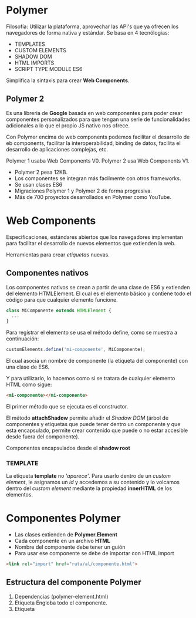 # Polymer

Filosofía: Utilizar la plataforma, aprovechar las API's que ya ofrecen los navegadores de forma nativa y estándar. Se basa en 4 tecnólogias:
- TEMPLATES
- CUSTOM ELEMENTS
- SHADOW DOM
- HTML IMPORTS
- SCRIPT TYPE MODULE ES6

Simplifica la sintaxis para crear **Web Components**.

## Polymer 2
Es una libreria de **Google** basada en web componentes para poder crear componentes personalizados para que tengan una serie de funcionalidades adicionales a lo que el propio JS nativo nos ofrece.

Con Polymer encima de web components podemos facilitar el desarrollo de eb components, facilitar la interoperabilidad, binding de datos, facilita el desarrollo de aplicaciones complejas, etc.

Polymer 1 usaba Web Components V0. Polymer 2 usa Web Components V1.

- Polymer 2 pesa 12KB.
- Los componentes se integran más facilmente con otros frameworks.
- Se usan clases ES6
- Migraciones Polymer 1 y Polymer 2 de forma progresiva.
- Más de 700 proyectos desarrollados en Polymer como YouTube.

# Web Components
Especificaciones, estándares abiertos que los navegadores implementan para facilitar el desarrollo de nuevos elementos que extienden la web.

Herramientas para crear *etiquetas* nuevas.

## Componentes nativos

Los componentes nativos se crean a partir de una clase de ES6 y extienden del elemento HTMLElement. El cual es el elemento básico y contiene todo el código para que cualquier elemento funcione.

```` javascript
class MiComponente extends HTMLElement {
  ...
}
````
Para registrar el elemento se usa el método define, como se muestra a continuación:

```` javascript
customElements.define('mi-componente', MiComponente);
````
El cual asocia un nombre de componente (la etiqueta del componente) con una clase de ES6.

Y para utilizarlo, lo hacemos como si se tratara de cualquier elemento HTML como sigue:

```` html
<mi-componente></mi-componente>
````
El primer método que se ejecuta es el constructor.

El método **attachShadow** permite añadir el *Shadow DOM* (árbol de componentes y etiquetas que puede tener dentro un componente y que esta encapsulado, permite crear contenido que puede o no estar accesible desde fuera del componente).

Componentes encapsulados desde el **shadow root**
### TEMPLATE

La etiqueta **template** no *'aparece'*. Para usarlo dentro de un *custom element*, le asignamos un *id* y accedemos a su contenido y lo volcamos dentro del *custom element* mediante la propiedad **innerHTML** de los elementos.

# Componentes Polymer

- Las clases extienden de **Polymer.Element**
- Cada componente en un archivo **HTML**
- Nombre del componente debe tener un guión
- Para usar ese componente se debe de importar con HTML import

```` html
<link rel="import" href="ruta/al/componente.html">
````

## Estructura del componente Polymer

1. Dependencias (polymer-element.html)
2. Etiqueta <dom-module id="nombre-del-componente"> Engloba todo el componente.
3. Etiqueta <template> Define la visualización del componente. HTML y CSS.
4. Etiqueta <script> Registra el componente y su funcionalidad.